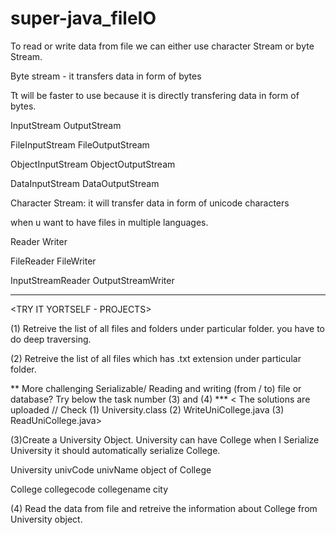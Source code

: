 # super-java_fileIO

To read or write data from file we can either use character Stream or byte Stream.

Byte stream - it transfers data in form of bytes 

Tt will be faster to use because it is directly transfering data in form of bytes.


InputStream		      OutputStream

FileInputStream		  FileOutputStream

ObjectInputStream	  ObjectOutputStream

DataInputStream		  DataOutputStream




Character Stream: it will transfer data in form of unicode characters

when u want to have files in multiple languages.

Reader			Writer

FileReader		FileWriter

InputStreamReader	OutputStreamWriter

**************************************

<TRY IT YORTSELF - PROJECTS>

(1) Retreive the list of all files and folders under particular folder. you have to do deep traversing.

(2) Retreive the list of all files which has .txt extension under particular folder.



** More challenging Serializable/ Reading and writing (from / to) file or database? Try below the task number (3) and (4) ***
< The solutions are uploaded // Check (1) University.class (2) WriteUniCollege.java (3) ReadUniCollege.java>

(3)Create a University Object. University can have College when I Serialize University
it should automatically serialize College.

University
univCode
univName
object of College

College
collegecode
collegename
city

(4) Read the data from file and retreive the information about College from University
object.

